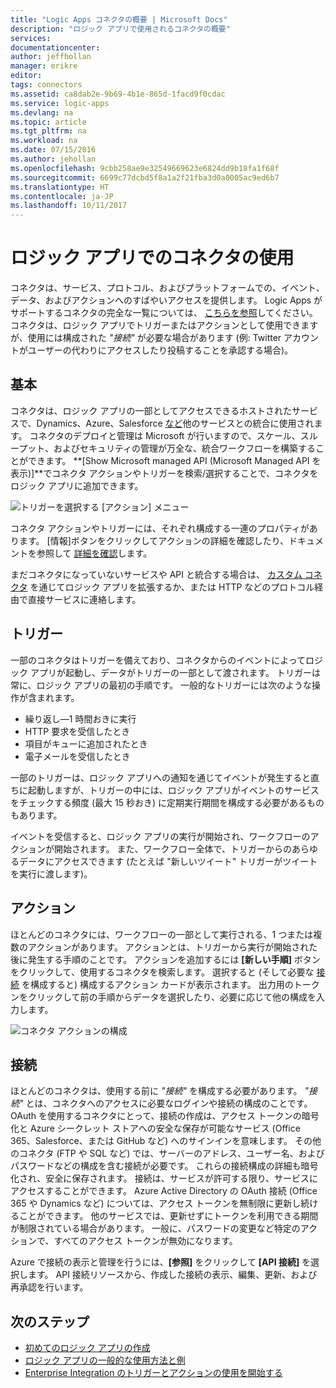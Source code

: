 ```yaml
---
title: "Logic Apps コネクタの概要 | Microsoft Docs"
description: "ロジック アプリで使用されるコネクタの概要"
services: 
documentationcenter: 
author: jeffhollan
manager: erikre
editor: 
tags: connectors
ms.assetid: ca8dab2e-9b69-4b1e-865d-1facd9f0cdac
ms.service: logic-apps
ms.devlang: na
ms.topic: article
ms.tgt_pltfrm: na
ms.workload: na
ms.date: 07/15/2016
ms.author: jehollan
ms.openlocfilehash: 9cbb258ae9e32549669623e6824dd9b18fa1f68f
ms.sourcegitcommit: 6699c77dcbd5f8a1a2f21fba3d0a0005ac9ed6b7
ms.translationtype: HT
ms.contentlocale: ja-JP
ms.lasthandoff: 10/11/2017
---
```

# <a name="using-connectors-in-a-logic-app"></a>ロジック アプリでのコネクタの使用
コネクタは、サービス、プロトコル、およびプラットフォームでの、イベント、データ、およびアクションへのすばやいアクセスを提供します。  Logic Apps がサポートするコネクタの完全な一覧については、 [こちらを参照](apis-list.md)してください。  コネクタは、ロジック アプリでトリガーまたはアクションとして使用できますが、使用には構成された *"接続"* が必要な場合があります (例: Twitter アカウントがユーザーの代わりにアクセスしたり投稿することを承認する場合)。

## <a name="basics"></a>基本
コネクタは、ロジック アプリの一部としてアクセスできるホストされたサービスで、Dynamics、Azure、Salesforce [など](apis-list.md)他のサービスとの統合に使用されます。  コネクタのデプロイと管理は Microsoft が行いますので、スケール、スループット、およびセキュリティの管理が万全な、統合ワークフローを構築することができます。  **[Show Microsoft managed API (Microsoft Managed API を表示)]**でコネクタ アクションやトリガーを検索/選択することで、コネクタをロジック アプリに追加できます。

![トリガーを選択する [アクション] メニュー][1]

コネクタ アクションやトリガーには、それぞれ構成する一連のプロパティがあります。  [情報]ボタンをクリックしてアクションの詳細を確認したり、ドキュメントを参照して [詳細を確認](apis-list.md)します。

まだコネクタになっていないサービスや API と統合する場合は、 [カスタム コネクタ](../logic-apps/logic-apps-create-api-app.md) を通じてロジック アプリを拡張するか、または HTTP などのプロトコル経由で直接サービスに連絡します。

## <a name="triggers"></a>トリガー
一部のコネクタはトリガーを備えており、コネクタからのイベントによってロジック アプリが起動し、データがトリガーの一部として渡されます。  トリガーは常に、ロジック アプリの最初の手順です。  一般的なトリガーには次のような操作が含まれます。

* 繰り返し―1 時間おきに実行
* HTTP 要求を受信したとき
* 項目がキューに追加されたとき
* 電子メールを受信したとき

一部のトリガーは、ロジック アプリへの通知を通じてイベントが発生すると直ちに起動しますが、トリガーの中には、ロジック アプリがイベントのサービスをチェックする頻度 (最大 15 秒おき) に定期実行期間を構成する必要があるものもあります。  

イベントを受信すると、ロジック アプリの実行が開始され、ワークフローのアクションが開始されます。  また、ワークフロー全体で、トリガーからのあらゆるデータにアクセスできます (たとえば "新しいツイート" トリガーがツイートを実行に渡します)。

## <a name="actions"></a>アクション
ほとんどのコネクタには、ワークフローの一部として実行される、1 つまたは複数のアクションがあります。  アクションとは、トリガーから実行が開始された後に発生する手順のことです。  アクションを追加するには **[新しい手順]** ボタンをクリックして、使用するコネクタを検索します。  選択すると (そして必要な [接続](#connections) を構成すると) 構成するアクション カードが表示されます。  出力用のトークンをクリックして前の手順からデータを選択したり、必要に応じて他の構成を入力します。

![コネクタ アクションの構成][2]

## <a name="connections"></a>接続
ほとんどのコネクタは、使用する前に *"接続"* を構成する必要があります。  *"接続"* とは、コネクタへのアクセスに必要なログインや接続の構成のことです。  OAuth を使用するコネクタにとって、接続の作成は、アクセス トークンの暗号化と Azure シークレット ストアへの安全な保存が可能なサービス (Office 365、Salesforce、または GitHub など) へのサインインを意味します。  その他のコネクタ (FTP や SQL など) では、サーバーのアドレス、ユーザー名、およびパスワードなどの構成を含む接続が必要です。  これらの接続構成の詳細も暗号化され、安全に保存されます。  接続は、サービスが許可する限り、サービスにアクセスすることができます。  Azure Active Directory の OAuth 接続 (Office 365 や Dynamics など) については、アクセス トークンを無制限に更新し続けることができます。  他のサービスでは、更新せずにトークンを利用できる期間が制限されている場合があります。  一般に、パスワードの変更など特定のアクションで、すべてのアクセス トークンが無効になります。  

Azure で接続の表示と管理を行うには、**[参照]** をクリックして **[API 接続]** を選択します。  API 接続リソースから、作成した接続の表示、編集、更新、および再承認を行います。

## <a name="next-steps"></a>次のステップ
* [初めてのロジック アプリの作成](../logic-apps/logic-apps-create-a-logic-app.md)
* [ロジック アプリの一般的な使用方法と例](../logic-apps/logic-apps-examples-and-scenarios.md)
* [Enterprise Integration のトリガーとアクションの使用を開始する](../logic-apps/logic-apps-enterprise-integration-overview.md)

<!--Image References -->
[1]: ./media/connectors-overview/addAction.png
[2]: ./media/connectors-overview/configureAction.png
